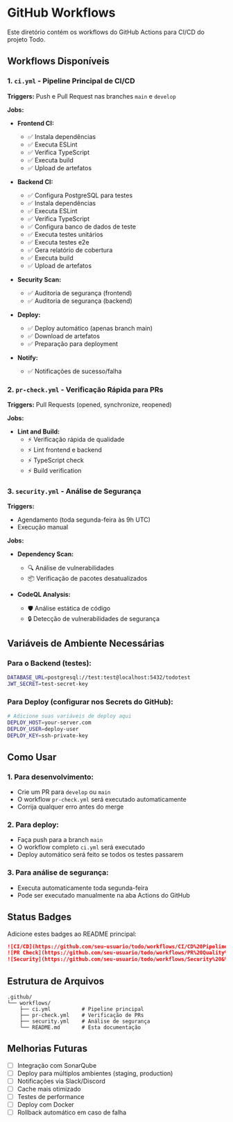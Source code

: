 # GitHub Workflows

Este diretório contém os workflows do GitHub Actions para CI/CD do projeto Todo.

## Workflows Disponíveis

### 1. `ci.yml` - Pipeline Principal de CI/CD

**Triggers:** Push e Pull Request nas branches `main` e `develop`

**Jobs:**
- **Frontend CI:**
  - ✅ Instala dependências
  - ✅ Executa ESLint
  - ✅ Verifica TypeScript
  - ✅ Executa build
  - ✅ Upload de artefatos

- **Backend CI:**
  - ✅ Configura PostgreSQL para testes
  - ✅ Instala dependências
  - ✅ Executa ESLint
  - ✅ Verifica TypeScript
  - ✅ Configura banco de dados de teste
  - ✅ Executa testes unitários
  - ✅ Executa testes e2e
  - ✅ Gera relatório de cobertura
  - ✅ Executa build
  - ✅ Upload de artefatos

- **Security Scan:**
  - ✅ Auditoria de segurança (frontend)
  - ✅ Auditoria de segurança (backend)

- **Deploy:**
  - ✅ Deploy automático (apenas branch main)
  - ✅ Download de artefatos
  - ✅ Preparação para deployment

- **Notify:**
  - ✅ Notificações de sucesso/falha

### 2. `pr-check.yml` - Verificação Rápida para PRs

**Triggers:** Pull Requests (opened, synchronize, reopened)

**Jobs:**
- **Lint and Build:**
  - ⚡ Verificação rápida de qualidade
  - ⚡ Lint frontend e backend
  - ⚡ TypeScript check
  - ⚡ Build verification

### 3. `security.yml` - Análise de Segurança

**Triggers:** 
- Agendamento (toda segunda-feira às 9h UTC)
- Execução manual

**Jobs:**
- **Dependency Scan:**
  - 🔍 Análise de vulnerabilidades
  - 📦 Verificação de pacotes desatualizados

- **CodeQL Analysis:**
  - 🛡️ Análise estática de código
  - 🔒 Detecção de vulnerabilidades de segurança

## Variáveis de Ambiente Necessárias

### Para o Backend (testes):
```bash
DATABASE_URL=postgresql://test:test@localhost:5432/todotest
JWT_SECRET=test-secret-key
```

### Para Deploy (configurar nos Secrets do GitHub):
```bash
# Adicione suas variáveis de deploy aqui
DEPLOY_HOST=your-server.com
DEPLOY_USER=deploy-user
DEPLOY_KEY=ssh-private-key
```

## Como Usar

### 1. Para desenvolvimento:
- Crie um PR para `develop` ou `main`
- O workflow `pr-check.yml` será executado automaticamente
- Corrija qualquer erro antes do merge

### 2. Para deploy:
- Faça push para a branch `main`
- O workflow completo `ci.yml` será executado
- Deploy automático será feito se todos os testes passarem

### 3. Para análise de segurança:
- Executa automaticamente toda segunda-feira
- Pode ser executado manualmente na aba Actions do GitHub

## Status Badges

Adicione estes badges ao README principal:

```markdown
![CI/CD](https://github.com/seu-usuario/todo/workflows/CI/CD%20Pipeline/badge.svg)
![PR Check](https://github.com/seu-usuario/todo/workflows/PR%20Quality%20Check/badge.svg)
![Security](https://github.com/seu-usuario/todo/workflows/Security%20&%20Dependency%20Scan/badge.svg)
```

## Estrutura de Arquivos

```
.github/
└── workflows/
    ├── ci.yml          # Pipeline principal
    ├── pr-check.yml    # Verificação de PRs
    ├── security.yml    # Análise de segurança
    └── README.md       # Esta documentação
```

## Melhorias Futuras

- [ ] Integração com SonarQube
- [ ] Deploy para múltiplos ambientes (staging, production)
- [ ] Notificações via Slack/Discord
- [ ] Cache mais otimizado
- [ ] Testes de performance
- [ ] Deploy com Docker
- [ ] Rollback automático em caso de falha